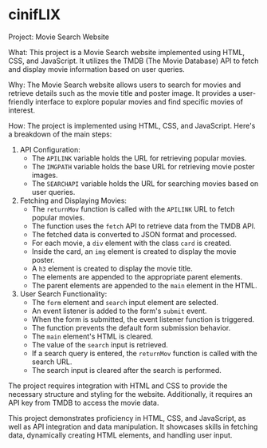 # cinifLIX

Project: Movie Search Website

What: This project is a Movie Search website implemented using HTML, CSS, and JavaScript. It utilizes the TMDB (The Movie Database) API to fetch and display movie information based on user queries.

Why: The Movie Search website allows users to search for movies and retrieve details such as the movie title and poster image. It provides a user-friendly interface to explore popular movies and find specific movies of interest.

How: The project is implemented using HTML, CSS, and JavaScript. Here's a breakdown of the main steps:

1. API Configuration:
    - The `APILINK` variable holds the URL for retrieving popular movies.
    - The `IMGPATH` variable holds the base URL for retrieving movie poster images.
    - The `SEARCHAPI` variable holds the URL for searching movies based on user queries.
2. Fetching and Displaying Movies:
    - The `returnMov` function is called with the `APILINK` URL to fetch popular movies.
    - The function uses the `fetch` API to retrieve data from the TMDB API.
    - The fetched data is converted to JSON format and processed.
    - For each movie, a `div` element with the class `card` is created.
    - Inside the card, an `img` element is created to display the movie poster.
    - A `h3` element is created to display the movie title.
    - The elements are appended to the appropriate parent elements.
    - The parent elements are appended to the `main` element in the HTML.
3. User Search Functionality:
    - The `form` element and `search` input element are selected.
    - An event listener is added to the form's `submit` event.
    - When the form is submitted, the event listener function is triggered.
    - The function prevents the default form submission behavior.
    - The `main` element's HTML is cleared.
    - The value of the `search` input is retrieved.
    - If a search query is entered, the `returnMov` function is called with the search URL.
    - The search input is cleared after the search is performed.

The project requires integration with HTML and CSS to provide the necessary structure and styling for the website. Additionally, it requires an API key from TMDB to access the movie data.

This project demonstrates proficiency in HTML, CSS, and JavaScript, as well as API integration and data manipulation. It showcases skills in fetching data, dynamically creating HTML elements, and handling user input.
